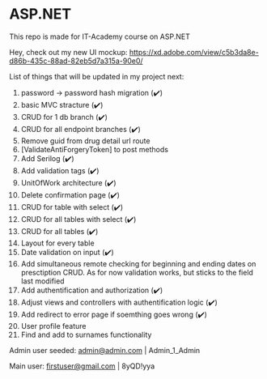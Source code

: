 # ASP.NET
This repo is made for IT-Academy course on ASP.NET

Hey, check out my new UI mockup: https://xd.adobe.com/view/c5b3da8e-d86b-435c-88ad-82eb5d7a315a-90e0/

List of things that will be updated in my project next:
  1. password -> password hash migration (✔️)
  2. basic MVC stracture (✔️)
  3. CRUD for 1 db branch (✔️)
  4. CRUD for all endpoint branches (✔️)
  5. Remove guid from drug detail url route
  6. [ValidateAntiForgeryToken] to post methods
  7. Add Serilog (✔️)
  8. Add validation tags (✔️)
  9. UnitOfWork architecture (✔️)
  10. Delete confirmation page (✔️)
  11. CRUD for table with select (✔️)
  12. CRUD for all tables with select (✔️)
  13. CRUD for all tables (✔️)
  14. Layout for every table
  15. Date validation on input (✔️)
  16. Add simultaneous remote checking for 
			beginning and ending dates on presctiption CRUD.
			As for now validation works, but sticks to the field
			last modified
  17. Add authentification and authorization (✔️)
  18. Adjust views and controllers with authentification logic (✔️)
  19. Add redirect to error page if soemthing goes wrong (✔️)
  20. User profile feature
  21. Find and add to surnames functionality
  
Admin user seeded: admin@admin.com | Admin_1_Admin

Main user: firstuser@gmail.com | 8yQD!yya
